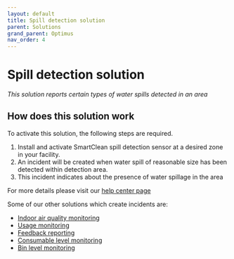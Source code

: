 ```yaml
---
layout: default
title: Spill detection solution
parent: Solutions
grand_parent: Optimus
nav_order: 4
---
```

# Spill detection solution
*This solution reports certain types of water spills detected in an area*

## How does this solution work
To activate this solution, the following steps are required.

1. Install and activate SmartClean spill detection sensor at a desired zone in your facility.
2. An incident will be created when water spill of reasonable size has been detected within detection area.
3. This incident indicates about the presence of water spillage in the area

For more details please visit our [help center page](https://helpcenter-smartclean.webflow.io/help-installation/wf-2101-01-how-it-works)

Some of our other solutions which create incidents are:
- [Indoor air quality monitoring](/vcs_aq.html)
- [Usage monitoring](/vcs_pc.html)
- [Feedback reporting](/vcs_fd.html)
- [Consumable level monitoring](/vcs_cmd.html)
- [Bin level monitoring](/vcs_bin.html)
